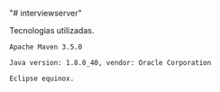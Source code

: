 "# interviewserver" 

Tecnologias utilizadas.

    Apache Maven 3.5.0 
    
    Java version: 1.8.0_40, vendor: Oracle Corporation

    Eclipse equinox.
  



    
